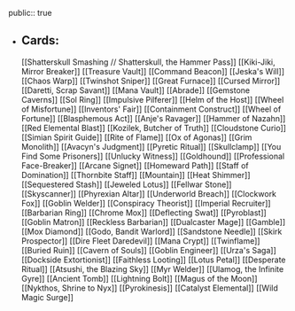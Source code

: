 public:: true
- ## Cards:
	[[Shatterskull Smashing // Shatterskull, the Hammer Pass]]
	[[Kiki-Jiki, Mirror Breaker]]
	[[Treasure Vault]]
	[[Command Beacon]]
	[[Jeska's Will]]
	[[Chaos Warp]]
	[[Twinshot Sniper]]
	[[Great Furnace]]
	[[Cursed Mirror]]
	[[Daretti, Scrap Savant]]
	[[Mana Vault]]
	[[Abrade]]
	[[Gemstone Caverns]]
	[[Sol Ring]]
	[[Impulsive Pilferer]]
	[[Helm of the Host]]
	[[Wheel of Misfortune]]
	[[Inventors' Fair]]
	[[Containment Construct]]
	[[Wheel of Fortune]]
	[[Blasphemous Act]]
	[[Anje's Ravager]]
	[[Hammer of Nazahn]]
	[[Red Elemental Blast]]
	[[Kozilek, Butcher of Truth]]
	[[Cloudstone Curio]]
	[[Simian Spirit Guide]]
	[[Rite of Flame]]
	[[Ox of Agonas]]
	[[Grim Monolith]]
	[[Avacyn's Judgment]]
	[[Pyretic Ritual]]
	[[Skullclamp]]
	[[You Find Some Prisoners]]
	[[Unlucky Witness]]
	[[Goldhound]]
	[[Professional Face-Breaker]]
	[[Arcane Signet]]
	[[Homeward Path]]
	[[Staff of Domination]]
	[[Thornbite Staff]]
	[[Mountain]]
	[[Heat Shimmer]]
	[[Sequestered Stash]]
	[[Jeweled Lotus]]
	[[Fellwar Stone]]
	[[Skyscanner]]
	[[Phyrexian Altar]]
	[[Underworld Breach]]
	[[Clockwork Fox]]
	[[Goblin Welder]]
	[[Conspiracy Theorist]]
	[[Imperial Recruiter]]
	[[Barbarian Ring]]
	[[Chrome Mox]]
	[[Deflecting Swat]]
	[[Pyroblast]]
	[[Goblin Matron]]
	[[Reckless Barbarian]]
	[[Dualcaster Mage]]
	[[Gamble]]
	[[Mox Diamond]]
	[[Godo, Bandit Warlord]]
	[[Sandstone Needle]]
	[[Skirk Prospector]]
	[[Dire Fleet Daredevil]]
	[[Mana Crypt]]
	[[Twinflame]]
	[[Buried Ruin]]
	[[Cavern of Souls]]
	[[Goblin Engineer]]
	[[Urza's Saga]]
	[[Dockside Extortionist]]
	[[Faithless Looting]]
	[[Lotus Petal]]
	[[Desperate Ritual]]
	[[Atsushi, the Blazing Sky]]
	[[Myr Welder]]
	[[Ulamog, the Infinite Gyre]]
	[[Ancient Tomb]]
	[[Lightning Bolt]]
	[[Magus of the Moon]]
	[[Nykthos, Shrine to Nyx]]
	[[Pyrokinesis]]
	[[Catalyst Elemental]]
	[[Wild Magic Surge]]
